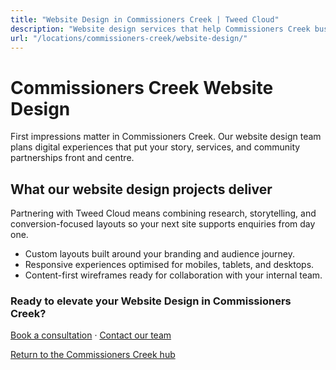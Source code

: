 ```yaml
---
title: "Website Design in Commissioners Creek | Tweed Cloud"
description: "Website design services that help Commissioners Creek businesses stand out online."
url: "/locations/commissioners-creek/website-design/"
---
```


# Commissioners Creek Website Design

First impressions matter in Commissioners Creek. Our website design team plans digital experiences that put your story, services, and community partnerships front and centre.

## What our website design projects deliver

Partnering with Tweed Cloud means combining research, storytelling, and conversion-focused layouts so your next site supports enquiries from day one.

- Custom layouts built around your branding and audience journey.
- Responsive experiences optimised for mobiles, tablets, and desktops.
- Content-first wireframes ready for collaboration with your internal team.

### Ready to elevate your Website Design in Commissioners Creek?

[Book a consultation](/consultation/) · [Contact our team](/contact/)

[Return to the Commissioners Creek hub](/locations/commissioners-creek/)
